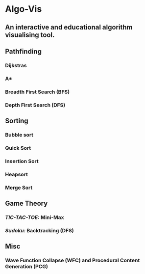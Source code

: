 # Algo-Vis

## An interactive and educational algorithm visualising tool. 

## Pathfinding 

### Dijkstras

### A*

### Breadth First Search (BFS)

### Depth First Search (DFS)

## Sorting 

### Bubble sort 

### Quick Sort 

### Insertion Sort

### Heapsort 

### Merge Sort

## Game Theory 

### *TIC-TAC-TOE:* Mini-Max 

### *Sudoku:* Backtracking (DFS) 

## Misc 

### Wave Function Collapse (WFC) and Procedural Content Generation (PCG)